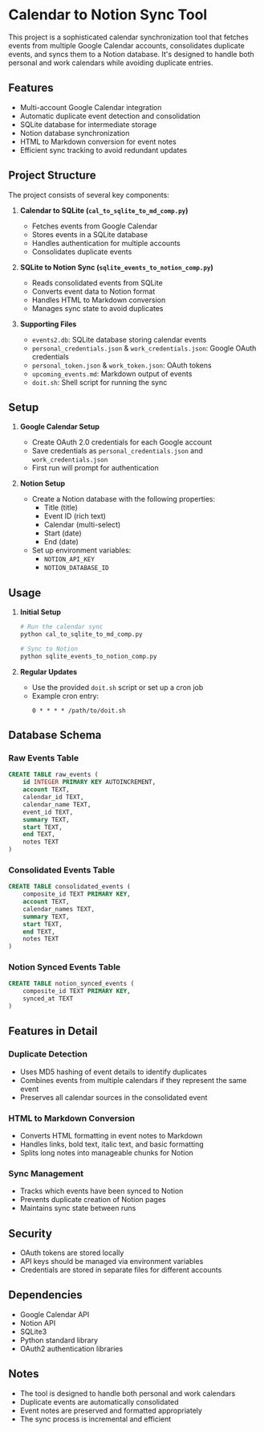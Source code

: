 # Calendar to Notion Sync Tool

This project is a sophisticated calendar synchronization tool that fetches events from multiple Google Calendar accounts, consolidates duplicate events, and syncs them to a Notion database. It's designed to handle both personal and work calendars while avoiding duplicate entries.

## Features

- Multi-account Google Calendar integration
- Automatic duplicate event detection and consolidation
- SQLite database for intermediate storage
- Notion database synchronization
- HTML to Markdown conversion for event notes
- Efficient sync tracking to avoid redundant updates

## Project Structure

The project consists of several key components:

1. **Calendar to SQLite (`cal_to_sqlite_to_md_comp.py`)**
   - Fetches events from Google Calendar
   - Stores events in a SQLite database
   - Handles authentication for multiple accounts
   - Consolidates duplicate events

2. **SQLite to Notion Sync (`sqlite_events_to_notion_comp.py`)**
   - Reads consolidated events from SQLite
   - Converts event data to Notion format
   - Handles HTML to Markdown conversion
   - Manages sync state to avoid duplicates

3. **Supporting Files**
   - `events2.db`: SQLite database storing calendar events
   - `personal_credentials.json` & `work_credentials.json`: Google OAuth credentials
   - `personal_token.json` & `work_token.json`: OAuth tokens
   - `upcoming_events.md`: Markdown output of events
   - `doit.sh`: Shell script for running the sync

## Setup

1. **Google Calendar Setup**
   - Create OAuth 2.0 credentials for each Google account
   - Save credentials as `personal_credentials.json` and `work_credentials.json`
   - First run will prompt for authentication

2. **Notion Setup**
   - Create a Notion database with the following properties:
     - Title (title)
     - Event ID (rich text)
     - Calendar (multi-select)
     - Start (date)
     - End (date)
   - Set up environment variables:
     - `NOTION_API_KEY`
     - `NOTION_DATABASE_ID`

## Usage

1. **Initial Setup**
   ```bash
   # Run the calendar sync
   python cal_to_sqlite_to_md_comp.py
   
   # Sync to Notion
   python sqlite_events_to_notion_comp.py
   ```

2. **Regular Updates**
   - Use the provided `doit.sh` script or set up a cron job
   - Example cron entry:
     ```
     0 * * * * /path/to/doit.sh
     ```

## Database Schema

### Raw Events Table
```sql
CREATE TABLE raw_events (
    id INTEGER PRIMARY KEY AUTOINCREMENT,
    account TEXT,
    calendar_id TEXT,
    calendar_name TEXT,
    event_id TEXT,
    summary TEXT,
    start TEXT,
    end TEXT,
    notes TEXT
)
```

### Consolidated Events Table
```sql
CREATE TABLE consolidated_events (
    composite_id TEXT PRIMARY KEY,
    account TEXT,
    calendar_names TEXT,
    summary TEXT,
    start TEXT,
    end TEXT,
    notes TEXT
)
```

### Notion Synced Events Table
```sql
CREATE TABLE notion_synced_events (
    composite_id TEXT PRIMARY KEY,
    synced_at TEXT
)
```

## Features in Detail

### Duplicate Detection
- Uses MD5 hashing of event details to identify duplicates
- Combines events from multiple calendars if they represent the same event
- Preserves all calendar sources in the consolidated event

### HTML to Markdown Conversion
- Converts HTML formatting in event notes to Markdown
- Handles links, bold text, italic text, and basic formatting
- Splits long notes into manageable chunks for Notion

### Sync Management
- Tracks which events have been synced to Notion
- Prevents duplicate creation of Notion pages
- Maintains sync state between runs

## Security

- OAuth tokens are stored locally
- API keys should be managed via environment variables
- Credentials are stored in separate files for different accounts

## Dependencies

- Google Calendar API
- Notion API
- SQLite3
- Python standard library
- OAuth2 authentication libraries

## Notes

- The tool is designed to handle both personal and work calendars
- Duplicate events are automatically consolidated
- Event notes are preserved and formatted appropriately
- The sync process is incremental and efficient 